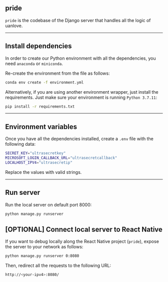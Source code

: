 ## pride

`pride` is the codebase of the Django server that handles all the logic of uanlove.

---

## Install dependencies

In order to create our Python environment with all the dependencies, you need `anaconda` or `miniconda`.

Re-create the environment from the file as follows:

```bash
conda env create -f environment.yml
```

Alternatively, if you are using another environment wrapper, just install the requirements. Just make sure your environment is running `Python 3.7.11`:

```bash
pip install -r requirements.txt
```

---

## Environment variables

Once you have all the dependencies installed, create a `.env` file with the following data:

```bash
SECRET_KEY="ultrasecretkey"
MICROSOFT_LOGIN_CALLBACK_URL="ultrasecretcallback"
LOCALHOST_IPV4="ultrasecretip"
```

Replace the values with valid strings.

---

## Run server

Run the local server on default port 8000:

```bash
python manage.py runserver
```

## [OPTIONAL] Connect local server to React Native
If you want to debug locally along the React Native project (`pride`), expose the server to your network as follows:

```bash
python manage.py runserver 0:8080
```

Then, redirect all the requests to the following URL:
```bash
http://<your-ipv4>:8080/
```